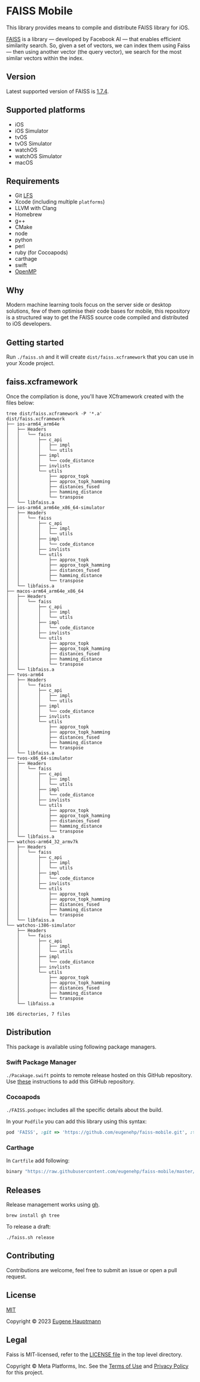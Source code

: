 # FAISS Mobile

This library provides means to compile and distribute FAISS library for iOS.

[FAISS](https://github.com/facebookresearch/faiss) is a library — developed by Facebook AI — that enables efficient similarity search. So, given a set of vectors, we can index them using Faiss — then using another vector (the query vector), we search for the most similar vectors within the index.

## Version

Latest supported version of FAISS is [1.7.4](https://github.com/facebookresearch/faiss/releases/tag/v1.7.4).

## Supported platforms

- iOS
- iOS Simulator
- tvOS
- tvOS Simulator
- watchOS
- watchOS Simulator
- macOS

## Requirements

- Git [LFS](https://docs.github.com/en/repositories/working-with-files/managing-large-files/installing-git-large-file-storage)
- Xcode (including multiple `platforms`)
- LLVM with Clang
- Homebrew
- g++
- CMake
- node
- python
- perl
- ruby (for Cocoapods)
- carthage
- swift
- [OpenMP](https://github.com/eugenehp/openmp-mobile)

## Why

Modern machine learning tools focus on the server side or desktop solutions, few of them optimise their code bases for mobile, this repository is a structured way to get the FAISS source code compiled and distributed to iOS developers.

## Getting started

Run `./faiss.sh` and it will create `dist/faiss.xcframework` that you can use in your Xcode project.

## faiss.xcframework

Once the compilation is done, you'll have XCframework created with the files below:

```shell
tree dist/faiss.xcframework -P '*.a'
dist/faiss.xcframework
├── ios-arm64_arm64e
│   ├── Headers
│   │   └── faiss
│   │       ├── c_api
│   │       │   ├── impl
│   │       │   └── utils
│   │       ├── impl
│   │       │   └── code_distance
│   │       ├── invlists
│   │       └── utils
│   │           ├── approx_topk
│   │           ├── approx_topk_hamming
│   │           ├── distances_fused
│   │           ├── hamming_distance
│   │           └── transpose
│   └── libfaiss.a
├── ios-arm64_arm64e_x86_64-simulator
│   ├── Headers
│   │   └── faiss
│   │       ├── c_api
│   │       │   ├── impl
│   │       │   └── utils
│   │       ├── impl
│   │       │   └── code_distance
│   │       ├── invlists
│   │       └── utils
│   │           ├── approx_topk
│   │           ├── approx_topk_hamming
│   │           ├── distances_fused
│   │           ├── hamming_distance
│   │           └── transpose
│   └── libfaiss.a
├── macos-arm64_arm64e_x86_64
│   ├── Headers
│   │   └── faiss
│   │       ├── c_api
│   │       │   ├── impl
│   │       │   └── utils
│   │       ├── impl
│   │       │   └── code_distance
│   │       ├── invlists
│   │       └── utils
│   │           ├── approx_topk
│   │           ├── approx_topk_hamming
│   │           ├── distances_fused
│   │           ├── hamming_distance
│   │           └── transpose
│   └── libfaiss.a
├── tvos-arm64
│   ├── Headers
│   │   └── faiss
│   │       ├── c_api
│   │       │   ├── impl
│   │       │   └── utils
│   │       ├── impl
│   │       │   └── code_distance
│   │       ├── invlists
│   │       └── utils
│   │           ├── approx_topk
│   │           ├── approx_topk_hamming
│   │           ├── distances_fused
│   │           ├── hamming_distance
│   │           └── transpose
│   └── libfaiss.a
├── tvos-x86_64-simulator
│   ├── Headers
│   │   └── faiss
│   │       ├── c_api
│   │       │   ├── impl
│   │       │   └── utils
│   │       ├── impl
│   │       │   └── code_distance
│   │       ├── invlists
│   │       └── utils
│   │           ├── approx_topk
│   │           ├── approx_topk_hamming
│   │           ├── distances_fused
│   │           ├── hamming_distance
│   │           └── transpose
│   └── libfaiss.a
├── watchos-arm64_32_armv7k
│   ├── Headers
│   │   └── faiss
│   │       ├── c_api
│   │       │   ├── impl
│   │       │   └── utils
│   │       ├── impl
│   │       │   └── code_distance
│   │       ├── invlists
│   │       └── utils
│   │           ├── approx_topk
│   │           ├── approx_topk_hamming
│   │           ├── distances_fused
│   │           ├── hamming_distance
│   │           └── transpose
│   └── libfaiss.a
└── watchos-i386-simulator
    ├── Headers
    │   └── faiss
    │       ├── c_api
    │       │   ├── impl
    │       │   └── utils
    │       ├── impl
    │       │   └── code_distance
    │       ├── invlists
    │       └── utils
    │           ├── approx_topk
    │           ├── approx_topk_hamming
    │           ├── distances_fused
    │           ├── hamming_distance
    │           └── transpose
    └── libfaiss.a

106 directories, 7 files
```

## Distribution

This package is available using following package managers.

### Swift Package Manager

`./Pacakage.swift` points to remote release hosted on this GitHub repository.
Use [these](https://developer.apple.com/documentation/xcode/adding-package-dependencies-to-your-app) instructions to add this GitHub repository.

### Cocoapods

`./FAISS.podspec` includes all the specific details about the build.

In your `Podfile` you can add this library using this syntax:

```ruby
pod 'FAISS', :git => 'https://github.com/eugenehp/faiss-mobile.git', :tag => 'v1.7.4'
```

### Carthage

In `Cartfile` add following:

```ruby
binary "https://raw.githubusercontent.com/eugenehp/faiss-mobile/master/carthage/faiss-static-xcframework.json" ~> 1.7.4
```

## Releases

Release management works using [gh](https://cli.github.com/manual/installation).

```shell
brew install gh tree
```

To release a draft:

```shell
./faiss.sh release
```

## Contributing

Contributions are welcome, feel free to submit an issue or open a pull request.

## License

[MIT](./LICENSE)

Copyright © 2023 [Eugene Hauptmann](http://twitter.com/eugenehp)

## Legal

Faiss is MIT-licensed, refer to the [LICENSE file](https://github.com/facebookresearch/faiss/blob/main/LICENSE) in the top level directory.

Copyright © Meta Platforms, Inc. See the [Terms of Use](https://opensource.fb.com/legal/terms/) and [Privacy Policy](https://opensource.fb.com/legal/privacy/) for this project.
